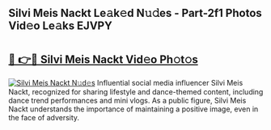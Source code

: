 ## Silvi Meis Nackt Le𝚊k𝚎d N𝚞𝚍es - Part-2f1 Photos Vid𝚎o Le𝚊ks EJVPY

# <h2><a href="http://fb9cng.evod.top/?m=Silvi+Meis+Nackt">🔗 👉🔴 Silvi Meis Nackt Vid𝚎o Ph𝚘t𝚘s</a></h2>

[![Silvi Meis Nackt N𝚞d𝚎s](https://i.imgur.com/8V9OHl7.gif)](http://fb9cng.evod.top/?m=Silvi+Meis+Nackt)
Influential social media influencer Silvi Meis Nackt, recognized for sharing lifestyle and dance-themed content, including dance trend performances and mini vlogs. As a public figure, Silvi Meis Nackt understands the importance of maintaining a positive image, even in the face of adversity. 
